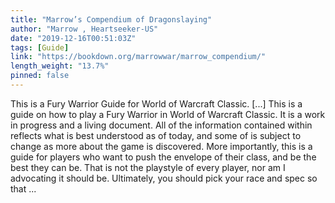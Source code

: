 ```yaml
---
title: "Marrow’s Compendium of Dragonslaying"
author: "Marrow , Heartseeker-US"
date: "2019-12-16T00:51:03Z"
tags: [Guide]
link: "https://bookdown.org/marrowwar/marrow_compendium/"
length_weight: "13.7%"
pinned: false
---
```


This is a Fury Warrior Guide for World of Warcraft Classic. [...] This is a guide on how to play a Fury Warrior in World of Warcraft Classic. It is a work in progress and a living document. All of the information contained within reflects what is best understood as of today, and some of is subject to change as more about the game is discovered. More importantly, this is a guide for players who want to push the envelope of their class, and be the best they can be. That is not the playstyle of every player, nor am I advocating it should be. Ultimately, you should pick your race and spec so that  ...
